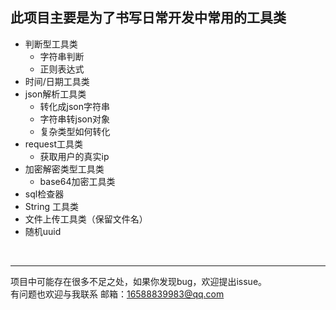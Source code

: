 此项目主要是为了书写日常开发中常用的工具类
--
+ 判断型工具类<br/>
   + 字符串判断
   + 正则表达式
+ 时间/日期工具类<br/>
+ json解析工具类<br/>
   + 转化成json字符串
   + 字符串转json对象
   + 复杂类型如何转化
+ request工具类<br/>
   + 获取用户的真实ip
+ 加密解密类型工具类<br/>
   + base64加密工具类
+ sql检查器<br/>
+ String 工具类<br/>
+ 文件上传工具类（保留文件名）<br/>
+ 随机uuid<br/>
<br/>



---



项目中可能存在很多不足之处，如果你发现bug，欢迎提出issue。<br/>
有问题也欢迎与我联系 邮箱：16588839983@qq.com
